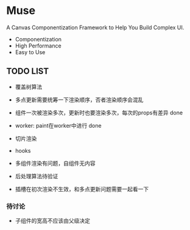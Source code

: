 # Muse

A Canvas Componentization Framework to Help You Build Complex UI.

- Componentization
- High Performance
- Easy to Use

## TODO LIST

- 覆盖树算法

- 多点更新需要统筹一下渲染顺序，否者渲染顺序会混乱
- 组件一次被渲染多次，更新时也要渲染多次，每次的props有差异 done

- worker: paint在worker中进行 done
- 切片渲染
- hooks

- 多组件渲染有问题，自组件无内容
- 后处理算法待验证
- 插槽在初次渲染不生效，和多点更新问题需要一起看一下

### 待讨论

- 子组件的宽高不应该由父级决定